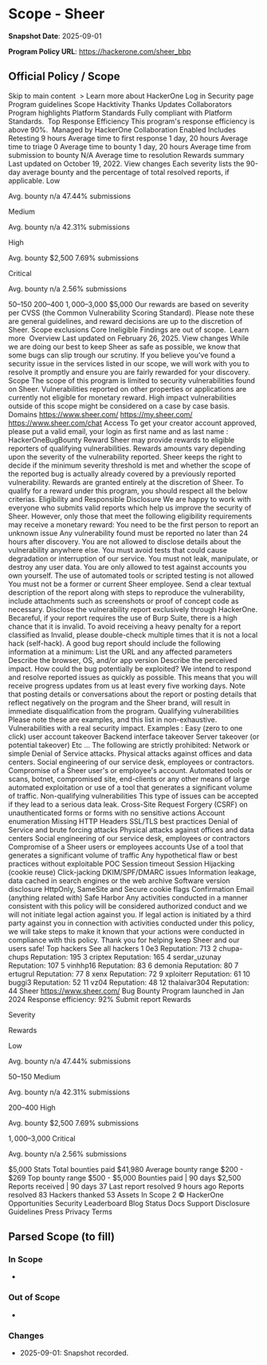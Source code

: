 # Scope - Sheer

**Snapshot Date**: 2025-09-01

**Program Policy URL**: https://hackerone.com/sheer_bbp

## Official Policy / Scope

Skip to main content  >
Learn more about HackerOne
Log in
Security page
Program guidelines
Scope
Hacktivity
Thanks
Updates
Collaborators
Program highlights
Platform Standards
Fully compliant with Platform Standards. 
Top Response Efficiency
This program's response efficiency is above 90%. 
Managed by HackerOne
Collaboration Enabled
Includes Retesting
9 hours
Average time to first response
1 day, 20 hours
Average time to triage
0
Average time to bounty
1 day, 20 hours
Average time from submission to bounty
N/A
Average time to resolution
Rewards summary
Last updated on October 19, 2022. View changes 
Each severity lists the 90-day average bounty and the percentage of total resolved reports, if applicable.
Low

Avg. bounty n/a
47.44% submissions

Medium

Avg. bounty n/a
42.31% submissions

High

Avg. bounty $2,500
7.69% submissions

Critical

Avg. bounty n/a
2.56% submissions

$50–$150
$200–$400
$1,000–$3,000
$5,000
Our rewards are based on severity per CVSS (the Common Vulnerability Scoring Standard). Please note these are general guidelines, and reward decisions are up to the discretion of Sheer.
Scope exclusions
Core Ineligible Findings are out of scope. 
Learn more 
Overview
Last updated on February 26, 2025. View changes 
While we are doing our best to keep Sheer as safe as possible, we know that some bugs can slip trough our scrutiny.
If you believe you've found a security issue in the services listed in our scope, we will work with you to resolve it promptly and ensure you are fairly rewarded for your discovery.
Scope
The scope of this program is limited to security vulnerabilities found on Sheer. Vulnerabilities reported on other properties or applications are currently not eligible for monetary reward. High impact vulnerabilities outside of this scope might be considered on a case by case basis.
Domains
https://www.sheer.com/
https://my.sheer.com/
https://www.sheer.com/chat
Access
To get your creator account approved, please put a valid email, your login as first name and as last name : HackerOneBugBounty
Reward
Sheer may provide rewards to eligible reporters of qualifying vulnerabilities. Rewards amounts vary depending upon the severity of the vulnerability reported.
Sheer keeps the right to decide if the minimum severity threshold is met and whether the scope of the reported bug is actually already covered by a previously reported vulnerability. Rewards are granted entirely at the discretion of Sheer. To qualify for a reward under this program, you should respect all the below criterias.
Eligibility and Responsible Disclosure
We are happy to work with everyone who submits valid reports which help us improve the security of Sheer.
However, only those that meet the following eligibility requirements may receive a monetary reward:
You need to be the first person to report an unknown issue
Any vulnerability found must be reported no later than 24 hours after discovery.
You are not allowed to disclose details about the vulnerability anywhere else.
You must avoid tests that could cause degradation or interruption of our service.
You must not leak, manipulate, or destroy any user data.
You are only allowed to test against accounts you own yourself.
The use of automated tools or scripted testing is not allowed
You must not be a former or current Sheer employee.
Send a clear textual description of the report along with steps to reproduce the vulnerability, include attachments such as screenshots or proof of concept code as necessary.
Disclose the vulnerability report exclusively through HackerOne.
Becareful, if your report requires the use of Burp Suite, there is a high chance that it is invalid. To avoid receiving a heavy penalty for a report classified as Invalid, please double-check multiple times that it is not a local hack (self-hack).
A good bug report should include the following information at a minimum:
List the URL and any affected parameters
Describe the browser, OS, and/or app version
Describe the perceived impact. How could the bug potentially be exploited?
We intend to respond and resolve reported issues as quickly as possible. This means that you will receive progress updates from us at least every five working days.
Note that posting details or conversations about the report or posting details that reflect negatively on the program and the Sheer brand, will result in immediate disqualification from the program.
Qualifying vulnerabilities
Please note these are examples, and this list in non-exhaustive.
Vulnerabilities with a real security impact. Examples :
Easy (zero to one click) user account takeover
Backend interface takeover
Server takeover (or potential takeover) Etc ...
The following are strictly prohibited:
Network or simple Denial of Service attacks.
Physical attacks against offices and data centers.
Social engineering of our service desk, employees or contractors.
Compromise of a Sheer user's or employee's account.
Automated tools or scans, botnet, compromised site, end-clients or any other means of large automated exploitation or use of a tool that generates a significant volume of traffic.
Non-qualifying vulnerabilities
This type of issues can be accepted if they lead to a serious data leak.
Cross-Site Request Forgery (CSRF) on unauthenticated forms or forms with no sensitive actions
Account enumeration
Missing HTTP Headers
SSL/TLS best practices
Denial of Service and brute forcing attacks
Physical attacks against offices and data centers
Social engineering of our service desk, employees or contractors
Compromise of a Sheer users or employees accounts
Use of a tool that generates a significant volume of traffic
Any hypothetical flaw or best practices without exploitable POC
Session timeout
Session Hijacking (cookie reuse)
Click-jacking
DKIM/SPF/DMARC issues
Information leakage, data cached in search engines or the web archive
Software version disclosure
HttpOnly, SameSite and Secure cookie flags
Confirmation Email (anything related with)
Safe Harbor
Any activities conducted in a manner consistent with this policy will be considered authorized conduct and we will not initiate legal action against you. If legal action is initiated by a third party against you in connection with activities conducted under this policy, we will take steps to make it known that your actions were conducted in compliance with this policy.
Thank you for helping keep Sheer and our users safe!
Top hackers
See all hackers 
1
0e3
Reputation: 713
2
chupa-chups
Reputation: 195
3
criptex
Reputation: 165
4
serdar_uzunay
Reputation: 107
5
vinhhp16
Reputation: 83
6
demonia
Reputation: 80
7
ertugrul
Reputation: 77
8
xenx
Reputation: 72
9
xploiterr
Reputation: 61
10
buggi3
Reputation: 52
11
vz04
Reputation: 48
12
thalaivar304
Reputation: 44
Sheer
https://www.sheer.com/
Bug Bounty Program launched in Jan 2024
Response efficiency: 92%
Submit report
Rewards

Severity

Rewards

Low

Avg. bounty n/a
47.44% submissions

$50–$150
Medium

Avg. bounty n/a
42.31% submissions

$200–$400
High

Avg. bounty $2,500
7.69% submissions

$1,000–$3,000
Critical

Avg. bounty n/a
2.56% submissions

$5,000
Stats
Total bounties paid	$41,980
Average bounty range	$200 - $269
Top bounty range	$500 - $5,000
Bounties paid | 90 days	$2,500
Reports received | 90 days	37
Last report resolved	9 hours ago
Reports resolved	83
Hackers thanked	53
Assets In Scope	2
© HackerOne
Opportunities
Security
Leaderboard
Blog
Status
Docs
Support
Disclosure Guidelines
Press
Privacy
Terms

## Parsed Scope (to fill)

### In Scope
-

### Out of Scope
-

### Changes
- 2025-09-01: Snapshot recorded.